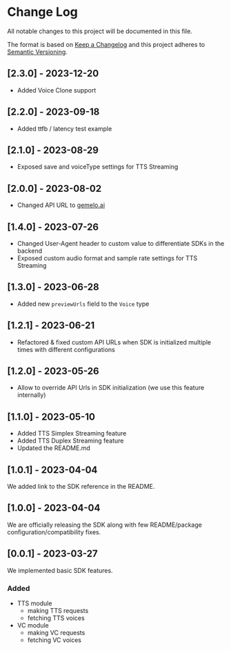 # Change Log
All notable changes to this project will be documented in this file.

The format is based on [Keep a Changelog](http://keepachangelog.com/)
and this project adheres to [Semantic Versioning](http://semver.org/).

## [2.3.0] - 2023-12-20

- Added Voice Clone support

## [2.2.0] - 2023-09-18

- Added ttfb / latency test example

## [2.1.0] - 2023-08-29

- Exposed save and voiceType settings for TTS Streaming

## [2.0.0] - 2023-08-02

- Changed API URL to [gemelo.ai](https://gemelo.ai)

## [1.4.0] - 2023-07-26

- Changed User-Agent header to custom value to differentiate SDKs in the backend
- Exposed custom audio format and sample rate settings for TTS Streaming

## [1.3.0] - 2023-06-28

- Added new `previewUrls` field to the `Voice` type

## [1.2.1] - 2023-06-21

- Refactored & fixed custom API URLs when SDK is initialized multiple times with different configurations

## [1.2.0] - 2023-05-26

- Allow to override API Urls in SDK initialization (we use this feature internally)

## [1.1.0] - 2023-05-10

- Added TTS Simplex Streaming feature
- Added TTS Duplex Streaming feature
- Updated the README.md

## [1.0.1] - 2023-04-04

We added link to the SDK reference in the README.

## [1.0.0] - 2023-04-04

We are officially releasing the SDK along with few README/package configuration/compatibility fixes.

## [0.0.1] - 2023-03-27

We implemented basic SDK features.

### Added

- TTS module
  - making TTS requests
  - fetching TTS voices
- VC module
  - making VC requests
  - fetching VC voices
